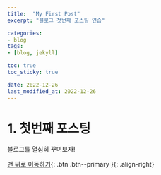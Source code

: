 ```yaml
---
title:  "My First Post"
excerpt: "블로그 첫번째 포스팅 연습"

categories:
- blog
tags:
- [blog, jekyll]

toc: true
toc_sticky: true

date: 2022-12-26
last_modified_at: 2022-12-26
---
```


# 1. 첫번째 포스팅 
 
블로그를 열심히 꾸며보자!

[맨 위로 이동하기](#){: .btn .btn--primary }{: .align-right}